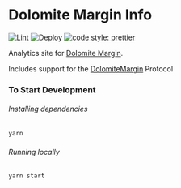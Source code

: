 # Dolomite Margin Info

[![Lint](https://github.com/dolomite-exchange/dolomite-v2-info/workflows/Lint/badge.svg)](https://github.com/dolomite-exchange/dolomite-v2-info/actions?query=workflow%3ALint)
[![Deploy](https://github.com/dolomite-exchange/dolomite-v2-info/workflows/Deploy/badge.svg)](https://github.com/dolomite-exchange/dolomite-v2-info/actions?query=workflow%3ADeploy)
[![code style: prettier](https://img.shields.io/badge/code_style-prettier-ff69b4.svg?style=flat-square)](https://github.com/prettier/prettier)

Analytics site for [Dolomite Margin](https://dolomite.io).

Includes support for the [DolomiteMargin](https://github.com/dolomite-exchange/dolomite-margin) Protocol

### To Start Development

###### Installing dependencies
```bash
yarn
```

###### Running locally
```bash
yarn start
```

